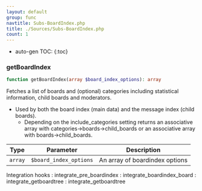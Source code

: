 ```yaml
---
layout: default
group: func
navtitle: Subs-BoardIndex.php
title: ./Sources/Subs-BoardIndex.php
count: 1
---
```

* auto-gen TOC:
{:toc}
### getBoardIndex

```php
function getBoardIndex(array $board_index_options): array
```
Fetches a list of boards and (optional) categories including
statistical information, child boards and moderators.

- Used by both the board index (main data) and the message index (child
boards).
	- Depending on the include_categories setting returns an associative
array with categories->boards->child_boards or an associative array
with boards->child_boards.

Type|Parameter|Description
---|---|---
`array`|`$board_index_options`|An array of boardindex options

Integration hooks
: integrate_pre_boardindex
: integrate_boardindex_board
: integrate_getboardtree
: integrate_getboardtree

